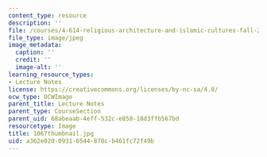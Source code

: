 ```yaml
---
content_type: resource
description: ''
file: /courses/4-614-religious-architecture-and-islamic-cultures-fall-2002/a362e02d09316544870cb461fc72f49b_1067thumbnail.jpg
file_type: image/jpeg
image_metadata:
  caption: ''
  credit: ''
  image-alt: ''
learning_resource_types:
- Lecture Notes
license: https://creativecommons.org/licenses/by-nc-sa/4.0/
ocw_type: OCWImage
parent_title: Lecture Notes
parent_type: CourseSection
parent_uid: 68abeaab-4eff-532c-e858-18d3ffb567bd
resourcetype: Image
title: 1067thumbnail.jpg
uid: a362e02d-0931-6544-870c-b461fc72f49b
---
```

